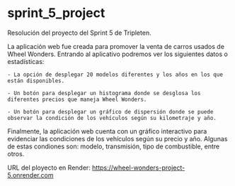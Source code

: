 # sprint_5_project
Resolución del proyecto del Sprint 5 de Tripleten.

La aplicación web fue creada para promover la venta de carros usados de Wheel Wonders. Entrando al aplicativo podremos ver los siguientes datos o estadísticas:

    - La opción de desplegar 20 modelos diferentes y los años en los que están disponibles. 

    - Un botón para desplegar un histograma donde se desglosa los diferentes precios que maneja Wheel Wonders.

    - Un botón para desplegar un gráfico de dispersión donde se puede observar la condición de los vehículos según su kilometraje y año.


Finalmente, la aplicación web cuenta con un gráfico interactivo para evidenciar las condiciones de los vehículos según su precio y año. Algunas de estas condiones son: modelo, transmisión, tipo de combustible, entre otros. 

URL del ployecto en Render: https://wheel-wonders-project-5.onrender.com